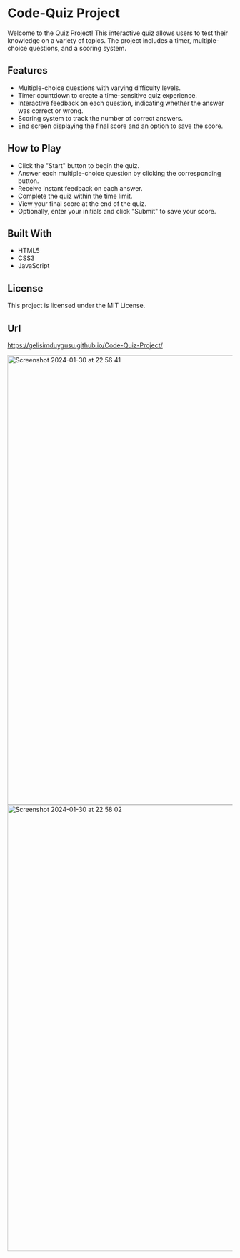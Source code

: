 # Code-Quiz Project
Welcome to the Quiz Project! This interactive quiz allows users to test their knowledge on a variety of topics. The project includes a timer, multiple-choice questions, and a scoring system.

## Features
* Multiple-choice questions with varying difficulty levels.
* Timer countdown to create a time-sensitive quiz experience.
* Interactive feedback on each question, indicating whether the answer was correct or wrong.
* Scoring system to track the number of correct answers.
* End screen displaying the final score and an option to save the score.

## How to Play
* Click the "Start" button to begin the quiz.
* Answer each multiple-choice question by clicking the corresponding button.
* Receive instant feedback on each answer.
* Complete the quiz within the time limit.
* View your final score at the end of the quiz.
* Optionally, enter your initials and click "Submit" to save your score.

## Built With
* HTML5
* CSS3
* JavaScript

## License
This project is licensed under the MIT License.

## Url
https://gelisimduygusu.github.io/Code-Quiz-Project/


<img width="1006" alt="Screenshot 2024-01-30 at 22 56 41" src="https://github.com/gelisimduygusu/Code-Quiz-Project/assets/151784243/a2cd8f19-282f-4ee1-9157-ae41378d4237">

<img width="999" alt="Screenshot 2024-01-30 at 22 58 02" src="https://github.com/gelisimduygusu/Code-Quiz-Project/assets/151784243/5d40cb31-b57b-4a56-9b14-4a249f307508">




